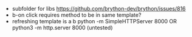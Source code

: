 - subfolder for libs https://github.com/brython-dev/brython/issues/816
- b-on click requires method to be in same template?
- refreshing template is a b
python -m SimpleHTTPServer 8000
OR
python3 -m http.server 8000 (untested)